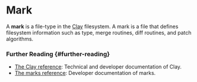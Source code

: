 # Mark

A **mark** is a file-type in the [Clay](clay.md) filesystem. A mark is a file that defines filesystem information such as type, merge routines, diff routines, and patch algorithms.

### Further Reading {#further-reading}

- [The Clay reference](../urbit-os/kernel/clay): Technical and developer documentation of Clay.
- [The marks reference](../urbit-os/kernel/clay/guides/marks): Developer documentation of marks.

